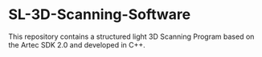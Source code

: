 # SL-3D-Scanning-Software
This repository contains a structured light 3D Scanning Program based on the Artec SDK 2.0 and developed in C++. 
